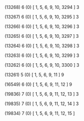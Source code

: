 (13268) 6 (0) [ 1, 5, 6, 9, 10, 3294 ] 3 


(13267) 6 (0) [ 1, 5, 6, 9, 10, 3295 ] 3 


(13266) 6 (0) [ 1, 5, 6, 9, 10, 3296 ] 3 


(13265) 6 (0) [ 1, 5, 6, 9, 10, 3297 ] 3 


(13264) 6 (0) [ 1, 5, 6, 9, 10, 3298 ] 3 


(13263) 6 (0) [ 1, 5, 6, 9, 10, 3299 ] 3 


(13262) 6 (0) [ 1, 5, 6, 9, 10, 3300 ] 3 


(13261) 5 (0) [ 1, 5, 6, 9, 11 ] 9 


(16549) 6 (0) [ 1, 5, 6, 9, 11, 12 ] 9 


(19836) 7 (0) [ 1, 5, 6, 9, 11, 12, 13 ] 3 


(19835) 7 (0) [ 1, 5, 6, 9, 11, 12, 14 ] 3 


(19834) 7 (0) [ 1, 5, 6, 9, 11, 12, 15 ]  

